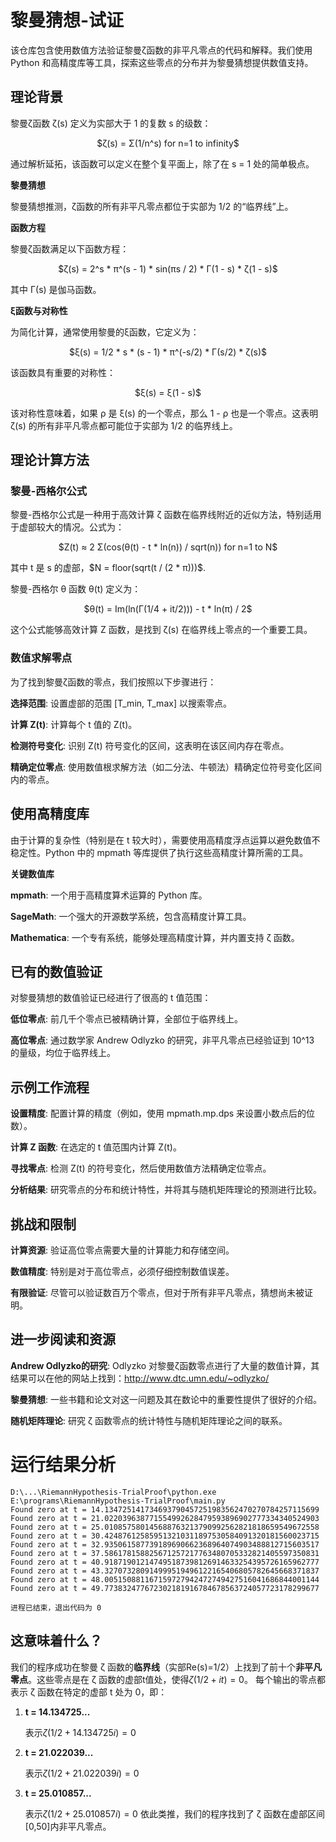 # 黎曼猜想-试证

该仓库包含使用数值方法验证黎曼ζ函数的非平凡零点的代码和解释。我们使用 Python 和高精度库等工具，探索这些零点的分布并为黎曼猜想提供数值支持。

## **理论背景**

   黎曼ζ函数 ζ(s) 定义为实部大于 1 的复数 s 的级数：
   <p align="center">
      $ζ(s) = Σ(1/n^s) for n=1 to infinity$
   </p>
   通过解析延拓，该函数可以定义在整个复平面上，除了在 s = 1 处的简单极点。

   **黎曼猜想**

   黎曼猜想推测，ζ函数的所有非平凡零点都位于实部为 1/2 的“临界线”上。

   **函数方程**

   黎曼ζ函数满足以下函数方程：
   <p align="center">
      $ζ(s) = 2^s * π^(s - 1) * sin(πs / 2) * Γ(1 - s) * ζ(1 - s)$
   </p>
   其中 Γ(s) 是伽马函数。
   
   **ξ函数与对称性**

   为简化计算，通常使用黎曼的ξ函数，它定义为：
   <p align="center">
      $ξ(s) = 1/2 * s * (s - 1) * π^(-s/2) * Γ(s/2) * ζ(s)$
   </p>
   该函数具有重要的对称性：
   <p align="center">
      $ξ(s) = ξ(1 - s)$
   </p>
   该对称性意味着，如果 ρ 是 ξ(s) 的一个零点，那么 1 - ρ 也是一个零点。这表明 ζ(s) 的所有非平凡零点都可能位于实部为 1/2 的临界线上。

## **理论计算方法**

### **黎曼-西格尔公式**
   
黎曼-西格尔公式是一种用于高效计算 ζ 函数在临界线附近的近似方法，特别适用于虚部较大的情况。公式为：
<p align="center">
   $Z(t) ≈ 2 Σ(cos(θ(t) - t * ln(n)) / sqrt(n)) for n=1 to N$
</p>
其中 t 是 s 的虚部，$N = floor(sqrt(t / (2 * π)))$.

黎曼-西格尔 θ 函数 θ(t) 定义为：
<p align="center">
   $θ(t) = Im(ln(Γ(1/4 + it/2))) - t * ln(π) / 2$
</p>
这个公式能够高效计算 Z 函数，是找到 ζ(s) 在临界线上零点的一个重要工具。

### **数值求解零点**

为了找到黎曼ζ函数的零点，我们按照以下步骤进行：

**选择范围**: 设置虚部的范围 [T_min, T_max] 以搜索零点。

**计算 Z(t)**: 计算每个 t 值的 Z(t)。

**检测符号变化**: 识别 Z(t) 符号变化的区间，这表明在该区间内存在零点。

**精确定位零点**: 使用数值根求解方法（如二分法、牛顿法）精确定位符号变化区间内的零点。

## **使用高精度库**
由于计算的复杂性（特别是在 t 较大时），需要使用高精度浮点运算以避免数值不稳定性。Python 中的 mpmath 等库提供了执行这些高精度计算所需的工具。

**关键数值库**

**mpmath**: 一个用于高精度算术运算的 Python 库。

**SageMath**: 一个强大的开源数学系统，包含高精度计算工具。

**Mathematica**: 一个专有系统，能够处理高精度计算，并内置支持 ζ 函数。

## **已有的数值验证**
对黎曼猜想的数值验证已经进行了很高的 t 值范围：

**低位零点**: 前几千个零点已被精确计算，全部位于临界线上。

**高位零点**: 通过数学家 Andrew Odlyzko 的研究，非平凡零点已经验证到 10^13 的量级，均位于临界线上。

## **示例工作流程**
**设置精度**: 配置计算的精度（例如，使用 mpmath.mp.dps 来设置小数点后的位数）。

**计算 Z 函数**: 在选定的 t 值范围内计算 Z(t)。

**寻找零点**: 检测 Z(t) 的符号变化，然后使用数值方法精确定位零点。

**分析结果**: 研究零点的分布和统计特性，并将其与随机矩阵理论的预测进行比较。

## **挑战和限制**
**计算资源**: 验证高位零点需要大量的计算能力和存储空间。

**数值精度**: 特别是对于高位零点，必须仔细控制数值误差。

**有限验证**: 尽管可以验证数百万个零点，但对于所有非平凡零点，猜想尚未被证明。

## **进一步阅读和资源**
**Andrew Odlyzko的研究**: Odlyzko 对黎曼ζ函数零点进行了大量的数值计算，其结果可以在他的网站上找到：http://www.dtc.umn.edu/~odlyzko/

**黎曼猜想**: 一些书籍和论文对这一问题及其在数论中的重要性提供了很好的介绍。

**随机矩阵理论**: 研究 ζ 函数零点的统计特性与随机矩阵理论之间的联系。

# 运行结果分析
```
D:\...\RiemannHypothesis-TrialProof\python.exe E:\programs\RiemannHypothesis-TrialProof\main.py 
Found zero at t = 14.134725141734693790457251983562470270784257115699
Found zero at t = 21.022039638771554992628479593896902777334340524903
Found zero at t = 25.010857580145688763213790992562821818659549672558
Found zero at t = 30.424876125859513210311897530584091320181560023715
Found zero at t = 32.935061587739189690662368964074903488812715603517
Found zero at t = 37.586178158825671257217763480705332821405597350831
Found zero at t = 40.918719012147495187398126914633254395726165962777
Found zero at t = 43.327073280914999519496122165406805782645668371837
Found zero at t = 48.005150881167159727942472749427516041686844001144
Found zero at t = 49.773832477672302181916784678563724057723178299677

进程已结束，退出代码为 0
```
## 这意味着什么？
我们的程序成功在黎曼 ζ 函数的**临界线**（实部Re(s)=1/2）上找到了前十个**非平凡零点**。这些零点是在 ζ 函数的虚部t值处，使得$ζ(1/2+it)=0$。
每个输出的零点都表示 ζ 函数在特定的虚部 t 处为 0，即：
1. **t = 14.134725...**

    表示$ζ(1/2+14.134725i)=0$
2. **t = 21.022039...**

    表示$ζ(1/2+21.022039i)=0$
3. **t = 25.010857...**

    表示$ζ(1/2+25.010857i)=0$
依此类推，我们的程序找到了 ζ 函数在虚部区间[0,50]内非平凡零点。